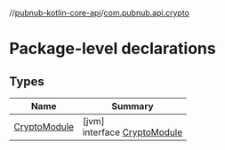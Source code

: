 //[pubnub-kotlin-core-api](../../index.md)/[com.pubnub.api.crypto](index.md)

# Package-level declarations

## Types

| Name | Summary |
|---|---|
| [CryptoModule](-crypto-module/index.md) | [jvm]<br>interface [CryptoModule](-crypto-module/index.md) |
